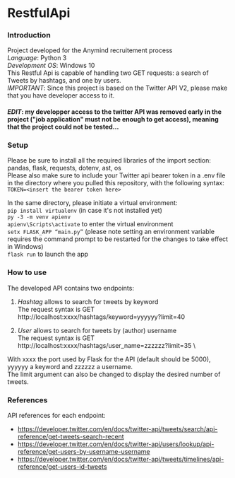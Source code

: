 # RestfulApi
### Introduction
 Project developed for the Anymind recruitement process\
 _Language_: Python 3\
 _Development OS_: Windows 10\
 This Restful Api is capable of handling two GET requests:
 a search of Tweets by hashtags, and one by users.\
 _IMPORTANT_: Since this project is based on the Twitter API V2, please make that you have developer access to it.
 
#### _EDIT_: my developper access to the twitter API was removed early in the project ("job application" must not be enough to get access), meaning that the project could not be tested...

### Setup
Please be sure to install all the required libraries of the import section:\
pandas, flask, requests, dotenv, ast, os\
Please also make sure to include your Twitter api bearer token in a .env file in the directory where you pulled this repository, with the following syntax:\
`TOKEN=<insert the bearer token here>`


In the same directory, please initiate a virtual environment:\
`pip install virtualenv` (in case it's not installed yet)\
`py -3 -m venv apienv`\
`apienv\Scripts\activate` to enter the virtual environment\
`setx FLASK_APP “main.py”` (please note setting an environment variable requires the command prompt to be restarted for the changes to take effect in Windows)\
`flask run` to launch the app

### How to use
The developed API contains two endpoints:
1. _Hashtag_ allows to search for tweets by keyword\
The request syntax is GET http://localhost:xxxx/hashtags/keyword=yyyyyy?limit=40

2. _User_ allows to search for tweets by (author) username\
The request syntax is GET http://localhost:xxxx/hashtags/user_name=zzzzzz?limit=35 \

With xxxx the port used by Flask for the API (default should be 5000), yyyyyy a keyword and zzzzzz a username.\
The limit argument can also be changed to display the desired number of tweets.

### References
API references for each endpoint:
* https://developer.twitter.com/en/docs/twitter-api/tweets/search/api-reference/get-tweets-search-recent
* https://developer.twitter.com/en/docs/twitter-api/users/lookup/api-reference/get-users-by-username-username
* https://developer.twitter.com/en/docs/twitter-api/tweets/timelines/api-reference/get-users-id-tweets
